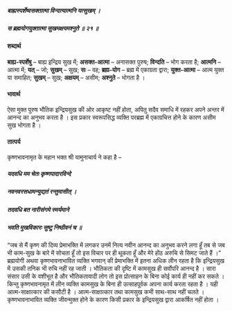 ##### बाह्यस्पर्शेष्वसक्तात्मा विन्दत्यात्मनि यत्सुखम् ।
##### स ब्रह्मयोगयुक्तात्मा सुखमक्षयमश्नुते ॥ २१ ॥

#### शब्दार्थ

**बाह्य-स्पर्शेषु** – बाह्य इन्द्रिय सुख में; **असक्त-आत्मा** – अनासक्त पुरुष; **विन्दति** – भोग करता है; **आत्मनि** – आत्मा में; **यत्** – जो; **सुखम्** – सुख; **सः** – वह; **ब्रह्म-योग** – ब्रह्म में एकाग्रता द्वारा; **युक्त-आत्मा** – आत्म युक्त या समाहित; **सुखम्** – सुख; **अक्षयम्** – असीम; **अश्नुते** – भोगता है ।

#### भावार्थ

ऐसा मुक्त पुरुष भौतिक इन्द्रियसुख की ओर आकृष्ट नहीं होता, अपितु सदैव समाधि में रहकर अपने अन्तर में आनन्द का अनुभव करता है । इस प्रकार स्वरूपसिद्ध व्यक्ति परब्रह्म में एकाग्रचित्त होने के कारण असीम सुख भोगता है ।

#### तात्पर्य

कृष्णभावनामृत के महान भक्त श्री यामुनाचार्य ने कहा है –

##### यदवधि मम चेतः कृष्णपादारविन्दे
##### नवनवरसधामन्युद्यतं रन्तुमासीत् ।
##### तदवधि बत नारीसंगमे स्मर्यमाने
##### भवति मुखविकारः सुष्टु निष्ठीवनं च ॥

“जब से मैं कृष्ण की दिव्य प्रेमाभक्ति में लगकर उनमें नित्य नवीन आनन्द का अनुभव करने लगा हूँ तब से जब भी काम-सुख के बारे में सोचता हूँ तो इस विचार पर ही थूकता हूँ और मेरे होंठ अरुचि से सिमट जाते हैं ।” ब्रह्मयोगी अथवा कृष्णभावनाभावित व्यक्ति भगवान् की प्रेमाभक्ति में इतना अधिक लीन रहता है कि इन्द्रियसुख में उसकी तनिक भी रुचि नहीं रह जाती । भौतिकता की दृष्टि में कामसुख ही सर्वोपरि आनन्द है । सारा संसार उसी के वशीभूत है और भौतिकतावादी लोग तो इस प्रोत्साहन के बिना कोई कार्य ही नहीं कर सकते । किन्तु कृष्णभावनामृत में लीन व्यक्ति कामसुख के बिना ही उत्साहपूर्वक अपना कार्य करता रहता है । यही आत्म-साक्षात्कार की कसौटी है । आत्म-साक्षात्कार तथा कामसुख कभी साथ-साथ नहीं चलते । कृष्णभावनाभावित व्यक्ति जीवन्मुक्त होने के कारण किसी प्रकार के इन्द्रियसुख द्वारा आकर्षित नहीं होता ।